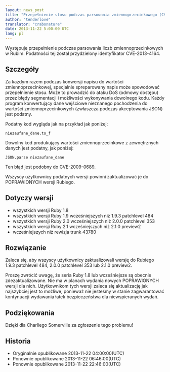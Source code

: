 ```yaml
---
layout: news_post
title: "Przepełnienie stosu podczas parsowania zmiennoprzecinkowego (CVE-2013-4164)"
author: "tenderlove"
translator: "crabonature"
date: 2013-11-22 5:00:00 UTC
lang: pl
---
```


Występuje przepełnienie podczas parsowania liczb zmiennoprzecinkowych w Rubim.
Podatności tej został przydzielony identyfikator CVE-2013-4164.

## Szczegóły

Za każdym razem podczas konwersji napisu do wartości zmiennoprzecinkowej,
specjalnie spreparowany napis może spowodować przepełnienie stosu. Może to
prowadzić do ataku DoS (odmowy dostępu) przez błędy segmentacji i możliwości
wykonywania dowolnego kodu. Każdy program konwertujący dane wejściowe nieznanego
pochodzenia do wartości zmiennoprzecinkowych
(zwłaszcza podczas akceptowania JSON) jest podatny.

Podatny kod wygląda jak na przykład jak poniżej:

    niezaufane_dane.to_f

Dowolny kod produkujący wartości zmiennoprzecinkowe z zewnętrznych danych
jest podatny, jak poniżej:

    JSON.parse niezaufane_dane

Ten błąd jest podobny do CVE-2009-0689.

Wszyscy użytkownicy podatnych wersji powinni zaktualizować je do
POPRAWIONYCH wersji Rubiego.

## Dotyczy wersji

* wszystkich wersji Ruby 1.8
* wszystkich wersji Ruby 1.9 wcześniejszych niż 1.9.3 patchlevel 484
* wszystkich wersji Ruby 2.0 wcześniejszych niż 2.0.0 patchlevel 353
* wszystkich wersji Ruby 2.1 wcześniejszych niż 2.1.0 preview2
* wcześniejszych niż rewizja trunk 43780


## Rozwiązanie

Zaleca się, aby wszyscy użytkownicy zaktualizowali wersję do
Rubiego 1.9.3 patchlevel 484, 2.0.0 patchlevel 353 lub 2.1.0 preview2.

Proszę zwrócić uwagę, że seria Ruby 1.8 lub wcześniejsze są obecnie
zdezaktualizowane.  Nie ma w planach wydania nowych POPRAWIONYCH wersji dla
nich. Użytkownikom tych wersji zaleca się aktualizację jak najszybciej jest to
możliwe, ponieważ nie jesteśmy w stanie zagwarantować kontynuacji wydawania
łatek bezpieczeństwa dla niewspieranych wydań.


## Podziękowania

Dzięki dla Charliego Somerville za zgłoszenie tego problemu!


## Historia

* Oryginalnie opublikowane 2013-11-22 04:00:00(UTC)
* Ponownie opublikowane 2013-11-22 06:46:00(UTC)
* Ponownie opublikowane 2013-11-22 22:46:00(UTC)
